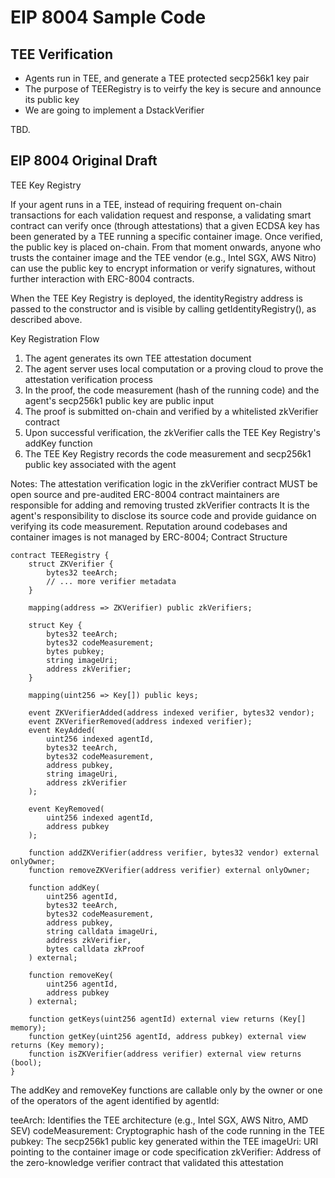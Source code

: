 # EIP 8004 Sample Code

## TEE Verification

- Agents run in TEE, and generate a TEE protected secp256k1 key pair
- The purpose of TEERegistry is to veirfy the key is secure and announce its public key
- We are going to implement a DstackVerifier

TBD.

## EIP 8004 Original Draft

TEE Key Registry

If your agent runs in a TEE, instead of requiring frequent on-chain transactions for each validation request and response, a validating smart contract can verify once (through attestations) that a given ECDSA key has been generated by a TEE running a specific container image. Once verified, the public key is placed on-chain. From that moment onwards, anyone who trusts the container image and the TEE vendor (e.g., Intel SGX, AWS Nitro) can use the public key to encrypt information or verify signatures, without further interaction with ERC-8004 contracts.

When the TEE Key Registry is deployed, the identityRegistry address is passed to the constructor and is visible by calling getIdentityRegistry(), as described above.

Key Registration Flow

1. The agent generates its own TEE attestation document
2. The agent server uses local computation or a proving cloud to prove the attestation verification process
3. In the proof, the code measurement (hash of the running code) and the agent's secp256k1 public key are public input
4. The proof is submitted on-chain and verified by a whitelisted zkVerifier contract
5. Upon successful verification, the zkVerifier calls the TEE Key Registry's addKey function
6. The TEE Key Registry records the code measurement and secp256k1 public key associated with the agent

Notes:
The attestation verification logic in the zkVerifier contract MUST be open source and pre-audited
ERC-8004 contract maintainers are responsible for adding and removing trusted zkVerifier contracts
It is the agent's responsibility to disclose its source code and provide guidance on verifying its code measurement. Reputation around codebases and container images is not managed by ERC-8004;
Contract Structure

```
contract TEERegistry {
    struct ZKVerifier {
        bytes32 teeArch;
        // ... more verifier metadata
    }
    
    mapping(address => ZKVerifier) public zkVerifiers;
    
    struct Key {
        bytes32 teeArch;
        bytes32 codeMeasurement;
        bytes pubkey;
        string imageUri;
        address zkVerifier;
    }
    
    mapping(uint256 => Key[]) public keys;
    
    event ZKVerifierAdded(address indexed verifier, bytes32 vendor);
    event ZKVerifierRemoved(address indexed verifier);
    event KeyAdded(
        uint256 indexed agentId,
        bytes32 teeArch,
        bytes32 codeMeasurement,
        address pubkey,
        string imageUri,
        address zkVerifier
    );

    event KeyRemoved(
        uint256 indexed agentId,
        address pubkey
    );
    
    function addZKVerifier(address verifier, bytes32 vendor) external onlyOwner;
    function removeZKVerifier(address verifier) external onlyOwner;
    
    function addKey(
        uint256 agentId,
        bytes32 teeArch,
        bytes32 codeMeasurement,
        address pubkey,
        string calldata imageUri,
        address zkVerifier,
        bytes calldata zkProof
    ) external;
    
    function removeKey(
        uint256 agentId,
        address pubkey
    ) external;
    
    function getKeys(uint256 agentId) external view returns (Key[] memory);
    function getKey(uint256 agentId, address pubkey) external view returns (Key memory);
    function isZKVerifier(address verifier) external view returns (bool);
}
```

The addKey and removeKey functions are callable only by the owner or one of the operators of the agent identified by agentId:

teeArch: Identifies the TEE architecture (e.g., Intel SGX, AWS Nitro, AMD SEV)
codeMeasurement: Cryptographic hash of the code running in the TEE
pubkey: The secp256k1 public key generated within the TEE
imageUri: URI pointing to the container image or code specification
zkVerifier: Address of the zero-knowledge verifier contract that validated this attestation